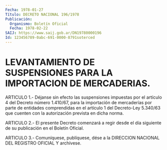 ```yaml
---
Fecha: 1978-01-27
Título: DECRETO NACIONAL 196/1978
Publicación:
  Organismo: Boletín Oficial
  Fecha: 1978-02-22
SAIJ: https://www.saij.gob.ar/DN19780000196
Id: 123456789-0abc-691-0000-8791soterced
---
```

# LEVANTAMIENTO DE SUSPENSIONES PARA LA IMPORTACION DE MERCADERIAS.

<a id="1"></a>
ARTICULO 1.- Déjanse sin efecto las suspensiones impuestas por el artículo  4  del Decreto número 1.410/67, para la importación de mercaderías por parte  de  entidades  comprendidas en el artículo 1 del Decreto-Ley 5.340/63 que cuenten con  la  autorización prevista en dicha norma.

<a id="2"></a>
ARTICULO 2.- El presente Decreto comenzará a regir desde el día siguiente de su publicación en el Boletín Oficial.

<a id="3"></a>
ARTICULO  3.-  Comuníquese,  publíquese,  dése  a la DIRECCION NACIONAL DEL REGISTRO OFICIAL Y archívese.